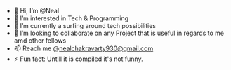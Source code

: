 - 👋 Hi, I’m @Neal
- 👀 I’m interested in Tech & Programming 
- 🌱 I’m currently a surfing around tech possibilities 
- 💞️ I’m looking to collaborate on any Project that is useful in regards to me amd other fellows 
- 📫 Reach me @nealchakravarty930@gmail.com
- ⚡ Fun fact: Untill it is compiled it's not funny.

<!---
cNealgithub/cNealgithub is a ✨ special ✨ repository because its `README.md` (this file) appears on your GitHub profile.
You can click the Preview link to take a look at your changes.
--->

